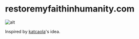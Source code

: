 # restoremyfaithinhumanity.com

![alt](https://github.com/ltalhouarne/restoremyfaithinhumanity/blob/master/img/screenshot.png)

Inspired by [katcaola](https://github.com/katcaola)'s idea.
